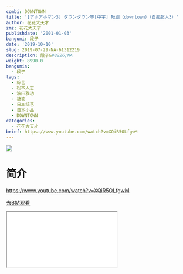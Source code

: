 ```yaml
---
combi: DOWNTOWN
title: '[アホアホマン3] ダウンタウン等[中字] 短剧（downtown）（白痴超人3）'
author: 花花大天才
zmz: 花花大天才
publishdate: '2001-01-03'
bangumi: 段子
date: '2019-10-10'
slug: 2019-07-29-NA-61312219
description: 段子&#8226;NA
weight: 8990.0
bangumis:
  - 段子
tags:
  - 综艺
  - 松本人志
  - 滨田雅功
  - 搞笑
  - 日本综艺
  - 日本小品
  - DOWNTOWN
categories:
  - 花花大天才
brief: https://www.youtube.com/watch?v=XQiR5OLfgwM
---
```

![](https://raw.githubusercontent.com/tcgriffith/owaraisite/master/static/tmpimg/7c59d5be44b14d92366a56f907a4bd3eada748e4.jpg.480.jpg)
# 简介  
https://www.youtube.com/watch?v=XQiR5OLfgwM  

[去B站观看](https://www.bilibili.com/video/av61312219/)
<div class ="resp-container"><iframe class="testiframe" src="//player.bilibili.com/player.html?aid=61312219"", scrolling="no", allowfullscreen="true" > </iframe></div> 
